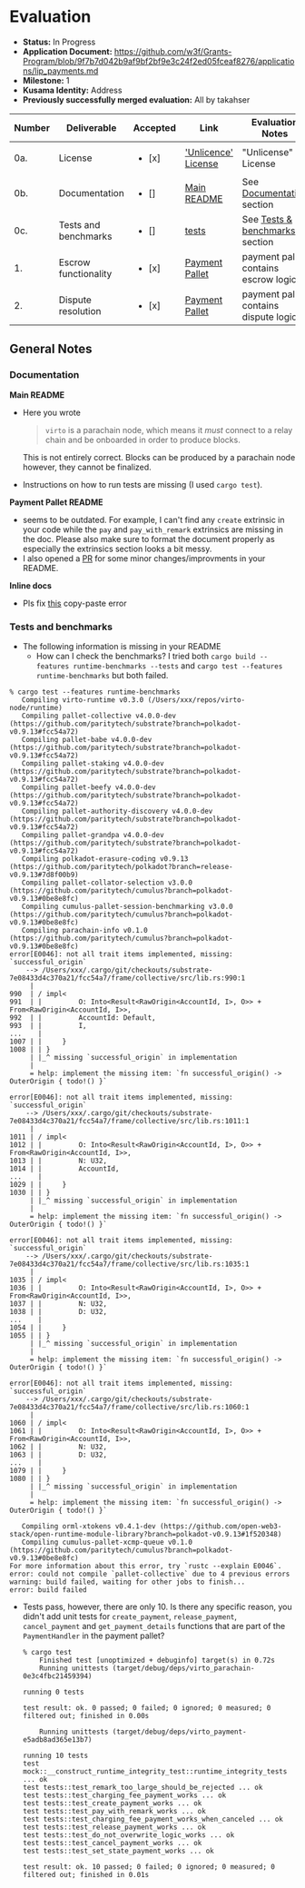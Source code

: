 # Evaluation

- **Status:** In Progress
- **Application Document:** https://github.com/w3f/Grants-Program/blob/9f7b7d042b9af9bf2bf9e3c24f2ed05fceaf8276/applications/lip_payments.md
- **Milestone:** 1
- **Kusama Identity:** Address
- **Previously successfully merged evaluation:** All by takahser


| Number | Deliverable | Accepted | Link | Evaluation Notes |
| ------ | ----------- | -------- | ---- | ---------------- |
| 0a. | License | <ul><li>[x]</li></ul> | ['Unlicence' License](https://github.com/virto-network/virto-node/blob/bc0bd8ca74deb58499b9258094fcae462b96729d/LICENSE) | "Unlicense" License |
| 0b. | Documentation | <ul><li>[]</li></ul> | [Main README](https://github.com/virto-network/virto-node/blob/bc0bd8ca74deb58499b9258094fcae462b96729d/README.md) | See [Documentation](#documentation) section |
| 0c. | Tests and benchmarks | <ul><li>[]</li></ul> | [tests](https://github.com/virto-network/virto-node/blob/bc0bd8ca74deb58499b9258094fcae462b96729d/pallets/payment/src/tests.rs) | See [Tests & benchmarks](#tests-and-benchmarks) section |
| 1. | Escrow functionality | <ul><li>[x]</li></ul> | [Payment Pallet](https://github.com/virto-network/virto-node/blob/bc0bd8ca74deb58499b9258094fcae462b96729d/pallets/payment/src/lib.rs) | payment pallet contains escrow logic |  
| 2. | Dispute resolution  | <ul><li>[x]</li></ul> | [Payment Pallet](https://github.com/virto-network/virto-node/blob/bc0bd8ca74deb58499b9258094fcae462b96729d/pallets/payment/src/lib.rs) | payment pallet contains dispute logic |  

## General Notes

### Documentation

**Main README**

- Here you wrote
    > `virto` is a parachain node, which means it _must_ connect to a relay chain and be onboarded in order to
produce blocks.

    This is not entirely correct. Blocks can be produced by a parachain node however, they cannot be finalized.

- Instructions on how to run tests are missing (I used `cargo test`).

**Payment Pallet README**

- seems to be outdated. For example, I can't find any `create` extrinsic in your code while the `pay` and `pay_with_remark` extrinsics are missing in the doc. Please also make sure to format the document properly as especially the extrinsics section looks a bit messy.
- I also opened a [PR](https://github.com/virto-network/virto-node/pull/178/files) for some minor changes/improvments in your README.

**Inline docs**

- Pls fix [this](https://github.com/virto-network/virto-node/blob/bc0bd8ca74deb58499b9258094fcae462b96729d/pallets/payment/src/lib.rs#L45) copy-paste error

### Tests and benchmarks
  - The following information is missing in your README
    - How can I check the benchmarks? I tried both `cargo build --features runtime-benchmarks --tests` and `cargo test --features runtime-benchmarks` but both failed.

```
% cargo test --features runtime-benchmarks
   Compiling virto-runtime v0.3.0 (/Users/xxx/repos/virto-node/runtime)
   Compiling pallet-collective v4.0.0-dev (https://github.com/paritytech/substrate?branch=polkadot-v0.9.13#fcc54a72)
   Compiling pallet-babe v4.0.0-dev (https://github.com/paritytech/substrate?branch=polkadot-v0.9.13#fcc54a72)
   Compiling pallet-staking v4.0.0-dev (https://github.com/paritytech/substrate?branch=polkadot-v0.9.13#fcc54a72)
   Compiling pallet-beefy v4.0.0-dev (https://github.com/paritytech/substrate?branch=polkadot-v0.9.13#fcc54a72)
   Compiling pallet-authority-discovery v4.0.0-dev (https://github.com/paritytech/substrate?branch=polkadot-v0.9.13#fcc54a72)
   Compiling pallet-grandpa v4.0.0-dev (https://github.com/paritytech/substrate?branch=polkadot-v0.9.13#fcc54a72)
   Compiling polkadot-erasure-coding v0.9.13 (https://github.com/paritytech/polkadot?branch=release-v0.9.13#7d8f00b9)
   Compiling pallet-collator-selection v3.0.0 (https://github.com/paritytech/cumulus?branch=polkadot-v0.9.13#0be8e8fc)
   Compiling cumulus-pallet-session-benchmarking v3.0.0 (https://github.com/paritytech/cumulus?branch=polkadot-v0.9.13#0be8e8fc)
   Compiling parachain-info v0.1.0 (https://github.com/paritytech/cumulus?branch=polkadot-v0.9.13#0be8e8fc)
error[E0046]: not all trait items implemented, missing: `successful_origin`
    --> /Users/xxx/.cargo/git/checkouts/substrate-7e08433d4c370a21/fcc54a7/frame/collective/src/lib.rs:990:1
     |
990  | / impl<
991  | |         O: Into<Result<RawOrigin<AccountId, I>, O>> + From<RawOrigin<AccountId, I>>,
992  | |         AccountId: Default,
993  | |         I,
...    |
1007 | |     }
1008 | | }
     | |_^ missing `successful_origin` in implementation
     |
     = help: implement the missing item: `fn successful_origin() -> OuterOrigin { todo!() }`

error[E0046]: not all trait items implemented, missing: `successful_origin`
    --> /Users/xxx/.cargo/git/checkouts/substrate-7e08433d4c370a21/fcc54a7/frame/collective/src/lib.rs:1011:1
     |
1011 | / impl<
1012 | |         O: Into<Result<RawOrigin<AccountId, I>, O>> + From<RawOrigin<AccountId, I>>,
1013 | |         N: U32,
1014 | |         AccountId,
...    |
1029 | |     }
1030 | | }
     | |_^ missing `successful_origin` in implementation
     |
     = help: implement the missing item: `fn successful_origin() -> OuterOrigin { todo!() }`

error[E0046]: not all trait items implemented, missing: `successful_origin`
    --> /Users/xxx/.cargo/git/checkouts/substrate-7e08433d4c370a21/fcc54a7/frame/collective/src/lib.rs:1035:1
     |
1035 | / impl<
1036 | |         O: Into<Result<RawOrigin<AccountId, I>, O>> + From<RawOrigin<AccountId, I>>,
1037 | |         N: U32,
1038 | |         D: U32,
...    |
1054 | |     }
1055 | | }
     | |_^ missing `successful_origin` in implementation
     |
     = help: implement the missing item: `fn successful_origin() -> OuterOrigin { todo!() }`

error[E0046]: not all trait items implemented, missing: `successful_origin`
    --> /Users/xxx/.cargo/git/checkouts/substrate-7e08433d4c370a21/fcc54a7/frame/collective/src/lib.rs:1060:1
     |
1060 | / impl<
1061 | |         O: Into<Result<RawOrigin<AccountId, I>, O>> + From<RawOrigin<AccountId, I>>,
1062 | |         N: U32,
1063 | |         D: U32,
...    |
1079 | |     }
1080 | | }
     | |_^ missing `successful_origin` in implementation
     |
     = help: implement the missing item: `fn successful_origin() -> OuterOrigin { todo!() }`

   Compiling orml-xtokens v0.4.1-dev (https://github.com/open-web3-stack/open-runtime-module-library?branch=polkadot-v0.9.13#1f520348)
   Compiling cumulus-pallet-xcmp-queue v0.1.0 (https://github.com/paritytech/cumulus?branch=polkadot-v0.9.13#0be8e8fc)
For more information about this error, try `rustc --explain E0046`.
error: could not compile `pallet-collective` due to 4 previous errors
warning: build failed, waiting for other jobs to finish...
error: build failed
```

  - Tests pass, however, there are only 10. Is there any specific reason, you didn't add unit tests for `create_payment`, `release_payment`, `cancel_payment` and `get_payment_details` functions that are part of the `PaymentHandler` in the payment pallet?
    ```
    % cargo test                                       
        Finished test [unoptimized + debuginfo] target(s) in 0.72s
        Running unittests (target/debug/deps/virto_parachain-0e3c4fbc21459394)

    running 0 tests

    test result: ok. 0 passed; 0 failed; 0 ignored; 0 measured; 0 filtered out; finished in 0.00s

        Running unittests (target/debug/deps/virto_payment-e5adb8ad365e13b7)

    running 10 tests
    test mock::__construct_runtime_integrity_test::runtime_integrity_tests ... ok
    test tests::test_remark_too_large_should_be_rejected ... ok
    test tests::test_charging_fee_payment_works ... ok
    test tests::test_create_payment_works ... ok
    test tests::test_pay_with_remark_works ... ok
    test tests::test_charging_fee_payment_works_when_canceled ... ok
    test tests::test_release_payment_works ... ok
    test tests::test_do_not_overwrite_logic_works ... ok
    test tests::test_cancel_payment_works ... ok
    test tests::test_set_state_payment_works ... ok

    test result: ok. 10 passed; 0 failed; 0 ignored; 0 measured; 0 filtered out; finished in 0.01s
    ```